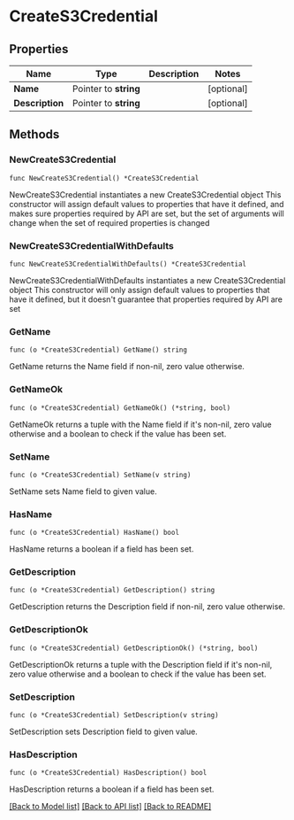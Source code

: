 # CreateS3Credential

## Properties

Name | Type | Description | Notes
------------ | ------------- | ------------- | -------------
**Name** | Pointer to **string** |  | [optional] 
**Description** | Pointer to **string** |  | [optional] 

## Methods

### NewCreateS3Credential

`func NewCreateS3Credential() *CreateS3Credential`

NewCreateS3Credential instantiates a new CreateS3Credential object
This constructor will assign default values to properties that have it defined,
and makes sure properties required by API are set, but the set of arguments
will change when the set of required properties is changed

### NewCreateS3CredentialWithDefaults

`func NewCreateS3CredentialWithDefaults() *CreateS3Credential`

NewCreateS3CredentialWithDefaults instantiates a new CreateS3Credential object
This constructor will only assign default values to properties that have it defined,
but it doesn't guarantee that properties required by API are set

### GetName

`func (o *CreateS3Credential) GetName() string`

GetName returns the Name field if non-nil, zero value otherwise.

### GetNameOk

`func (o *CreateS3Credential) GetNameOk() (*string, bool)`

GetNameOk returns a tuple with the Name field if it's non-nil, zero value otherwise
and a boolean to check if the value has been set.

### SetName

`func (o *CreateS3Credential) SetName(v string)`

SetName sets Name field to given value.

### HasName

`func (o *CreateS3Credential) HasName() bool`

HasName returns a boolean if a field has been set.

### GetDescription

`func (o *CreateS3Credential) GetDescription() string`

GetDescription returns the Description field if non-nil, zero value otherwise.

### GetDescriptionOk

`func (o *CreateS3Credential) GetDescriptionOk() (*string, bool)`

GetDescriptionOk returns a tuple with the Description field if it's non-nil, zero value otherwise
and a boolean to check if the value has been set.

### SetDescription

`func (o *CreateS3Credential) SetDescription(v string)`

SetDescription sets Description field to given value.

### HasDescription

`func (o *CreateS3Credential) HasDescription() bool`

HasDescription returns a boolean if a field has been set.


[[Back to Model list]](../README.md#documentation-for-models) [[Back to API list]](../README.md#documentation-for-api-endpoints) [[Back to README]](../README.md)


